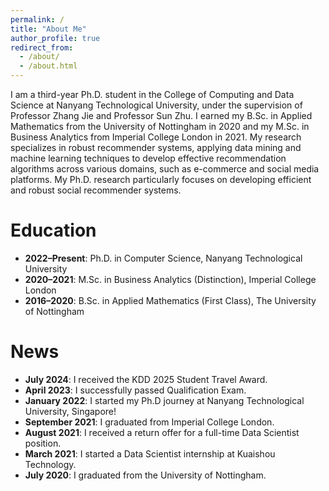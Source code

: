 ```yaml
---
permalink: /
title: "About Me"
author_profile: true
redirect_from: 
  - /about/
  - /about.html
---
```



I am a third-year Ph.D. student in the College of Computing and Data Science at Nanyang Technological University, under the supervision of Professor Zhang Jie and Professor Sun Zhu. I earned my B.Sc. in Applied Mathematics from the University of Nottingham in 2020 and my M.Sc. in Business Analytics from Imperial College London in 2021. My research specializes in robust recommender systems, applying data mining and machine learning techniques to develop effective recommendation algorithms across various domains, such as e-commerce and social media platforms. My Ph.D. research particularly focuses on developing efficient and robust social recommender systems.



Education
======

- **2022–Present**: Ph.D. in Computer Science, Nanyang Technological University
- **2020–2021**: M.Sc. in Business Analytics (Distinction), Imperial College London
- **2016–2020**: B.Sc. in Applied Mathematics (First Class), The University of Nottingham


News
======

- **July 2024**: I received the KDD 2025 Student Travel Award.
- **April 2023**: I successfully passed Qualification Exam.
- **January 2022**: I started my Ph.D journey at Nanyang Technological University, Singapore!
- **September 2021**: I graduated from Imperial College London.
- **August 2021**: I received a return offer for a full-time Data Scientist position.
- **March 2021**: I started a Data Scientist internship at Kuaishou Technology.
- **July 2020**: I graduated from the University of Nottingham.



